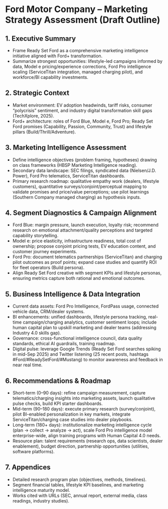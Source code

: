 # Ford Motor Company – Marketing Strategy Assessment (Draft Outline)

## 1. Executive Summary
- Frame Ready Set Ford as a comprehensive marketing intelligence initiative aligned with Ford+ transformation.
- Summarize strongest opportunities: lifestyle-led campaigns informed by data, Model e pricing/experience corrections, Ford Pro intelligence scaling (ServiceTitan integration, managed charging pilot), and workforce/BI capability investments.

## 2. Strategic Context
- Market environment: EV adoption headwinds, tariff risks, consumer “polycrisis” sentiment, and industry digital transformation skill gaps (TechXplore, 2025).
- Ford+ architecture: roles of Ford Blue, Model e, Ford Pro; Ready Set Ford promises (Capability, Passion, Community, Trust) and lifestyle pillars (Build/Thrill/Adventure).

## 3. Marketing Intelligence Assessment
- Define intelligence objectives (problem framing, hypotheses) drawing on class frameworks (HBSP Marketing Intelligence reading).
- Secondary data landscape: SEC filings, syndicated data (Nielsen/J.D. Power), Ford Pro telematics, ServiceTitan dashboards.
- Primary research roadmap: qualitative empathy work (dealers, lifestyle customers), quantitative surveys/conjoint/perceptual mapping to validate promises and price/value perceptions; use pilot learnings (Southern Company managed charging) as hypothesis inputs.

## 4. Segment Diagnostics & Campaign Alignment
- Ford Blue: margin pressure, launch execution, loyalty risk; recommend research on emotional attachment/quality perceptions and targeted capability storytelling.
- Model e: price elasticity, infrastructure readiness, total cost of ownership; propose conjoint pricing tests, EV education content, and customer journey experiments.
- Ford Pro: document telematics partnerships (ServiceTitan) and charging pilot outcomes as proof points; expand case studies and quantify ROI for fleet operators (Build persona).
- Align Ready Set Ford creative with segment KPIs and lifestyle personas, ensuring metrics capture both rational and emotional outcomes.

## 5. Business Intelligence & Data Integration
- Current data assets: Ford Pro Intelligence, FordPass usage, connected vehicle data, CRM/dealer systems.
- BI enhancements: unified dashboards, lifestyle persona tracking, real-time campaign/charging analytics, customer sentiment loops; include human capital plan to upskill marketing and dealer teams (addressing Industry 4.0 skills gap).
- Governance: cross-functional intelligence council, data quality standards, ethical AI guardrails, training roadmap.
- Digital pulse: leverage Google Trends (Ready Set Ford searches spiking in mid-Sep 2025) and Twitter listening (25 recent posts, hashtags #Ford/#ReadySetFord/#Mustang) to monitor awareness and feedback in near real time.

## 6. Recommendations & Roadmap
- Short-term (0–90 days): refine campaign measurement, capture telematics/charging insights into marketing assets, launch qualitative pulse checks, build KPI starter dashboards.
- Mid-term (90–180 days): execute primary research (survey/conjoint), pilot BI-enabled personalization in key markets, integrate ServiceTitan/charging case studies into dealer playbooks.
- Long-term (180+ days): institutionalize marketing intelligence cycle (plan → collect → analyze → act), scale Ford Pro intelligence model enterprise-wide, align training programs with Human Capital 4.0 needs.
- Resource plan: talent requirements (research ops, data scientists, dealer enablement), budget direction, partnership opportunities (utilities, software platforms).

## 7. Appendices
- Detailed research program plan (objectives, methods, timelines).
- Segment financial tables, lifestyle KPI baselines, and marketing intelligence maturity model.
- Works cited with URLs (SEC, annual report, external media, class readings, industry studies).
